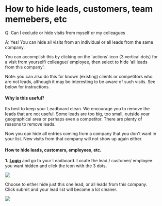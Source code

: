 # How to hide leads, customers, team memebers, etc

Q: Can I exclude or hide visits from myself or my colleagues

A:  Yes! You can hide all visits from an individual or all leads from the same company.

You can accomplish this by clicking on the 'actions' icon (3 vertical dots) for a visit from yourself/ colleague/ employee, then select to hide 'all leads from this company'.

Note: you can also do this for known (existing) clients or competitors who are not leads, although it may be interesting to be aware of such visits. See below for instructions.

#### Why is this useful?

Its best to keep your Leadboard clean. We encourage you to remove the leads that are not useful. Some leads are too big, too small, outside your geographical area or perhaps even a competitor. There are plenty of reasons to remove leads.

Now you can hide all entries coming from a company that you don't want in your list. New visits from that company will not show up again either.

#### How to hide leads, customers, employees, etc.

**1.** [**Login**](https://product.leadboxer.com/?email=%3C%3CEmail%20Address%3E%3E) and go to your Leadboard. Locate the lead / customer/ employee you want hidden and click the icon with the 3 dots.

![](https://d33v4339jhl8k0.cloudfront.net/docs/assets/565e1cb7c697915b26a5c214/images/5b87f8b32c7d3a03f89e4800/file-SqdFADD5qu.png)

Choose to either hide just this one lead, or all leads from this company. Click submit and your lead list will become a lot cleaner.

![](https://d33v4339jhl8k0.cloudfront.net/docs/assets/565e1cb7c697915b26a5c214/images/5b87f9d00428631d7a8a8a62/file-Ugu3I6Tyfm.png)
